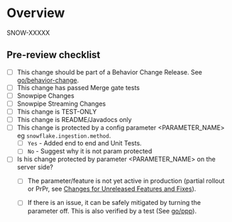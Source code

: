 <!-- Text inside of HTML comment blocks will NOT appear in your pull request description -->
<!-- Formatting information can be found at https://www.markdownguide.org/basic-syntax/ -->
# Overview

SNOW-XXXXX

<!--
Why is this review being requested?  The full details should be in the JIRA, but the review should focus on the fix/change being implemented.
If there are multiple steps in the Jira, which step is this?
-->

## Pre-review checklist
- [ ] This change should be part of a Behavior Change Release. See [go/behavior-change](http://go/behavior-change).
- [ ] This change has passed Merge gate tests
- [ ] Snowpipe Changes
- [ ] Snowpipe Streaming Changes
- [ ] This change is TEST-ONLY
- [ ] This change is README/Javadocs only
- [ ] This change is protected by a config parameter <PARAMETER_NAME> eg `snowflake.ingestion.method`.
    - [ ] `Yes` - Added end to end and Unit Tests. 
    - [ ] `No` - Suggest why it is not param protected
- [ ] Is his change protected by parameter <PARAMETER_NAME> on the server side?
    - [ ] The parameter/feature is not yet active in production (partial rollout or PrPr, see [Changes for Unreleased Features and Fixes](http://go/ppp-prpr)).
    - [ ] If there is an issue, it can be safely mitigated by turning the parameter off. This is also verified by a test (See [go/ppp](http://go/ppp)).


<!--
## Urgency
This review is *normal* priority
This review is **high** priority
This review is ***URGENT*** priority
-->

<!--
Indicate any urgency for performing the review.  Perhaps it is a fix for a prod issue or is blocking a customer.
-->

<!--
## Risks
What are the risks associated to your change?
-->

<!--
## Backward and forward Compatible
Imagine customer upgrading to new version and rolling back to older version. Will there be any concerns?
[ ] Backward compatible
[ ] Forward compatible
-->

<!--
Suggested reading order:   Provide an order in which to read files, classes, and methods.  Without this your reader will spend lots of time reading code without understanding the context (imagine the top file references a new class in methods of a file below it).  You need to tell your reviewers how to learn your code.
-->

<!--
## Reviewer roles
Every reviewer must be told their role and what actions are expected of them.  Tell every reviewer what will happen if they don't complete the review.  If you aren't sure who the secondary owner is then work with a manager and/or tech lead to figure this out.
If there are specific items or subsets of the change that you want a particular reviewer to focus on, mention it here.  You can @-mention people using their github username
-->

<!--
Reviewers:  Every review must have at least one secondary owner, and likely at most two – if you ask three people or more to read the entire review, you are asking for a great effort on your reviewers' part with little added benefit beyond the first 2 reviewers.
Example:
- Minimum # of Required Reviewers - 2 for Improvements and Bugfixes - <@github alias> 
- Educational - <@github alias>
- Manager/TL approval (If patch critical and requires a release)
-->


